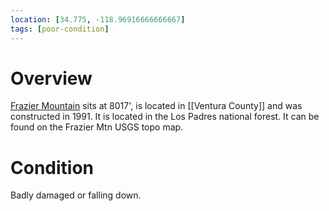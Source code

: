 ```yaml
---
location: [34.775, -118.96916666666667]
tags: [poor-condition]
---
```


# Overview

[Frazier Mountain](http://www.peakbagging.com/CALookoutPhotos/Frazier.html) sits at 8017', is located in [[Ventura County]] and was constructed in 1991. It is located in the Los Padres national forest. It can be found on the Frazier Mtn USGS topo map.

# Condition

Badly damaged or falling down.